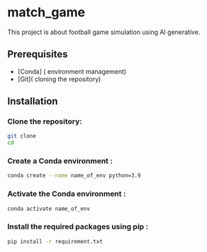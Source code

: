 # match_game
This project is about football game simulation using AI generative.

## Prerequisites
- [Conda] ( environment management)
- [Git]( cloning the repository)

## Installation

### Clone the repository:
```bash
git clone 
cd
```
### Create a Conda environment :
```bash
conda create --name name_of_env python=3.9
```
### Activate the Conda environment :

```bash
conda activate name_of_env
```

### Install the required packages using pip :
```bash
pip install -r requirement.txt
```
